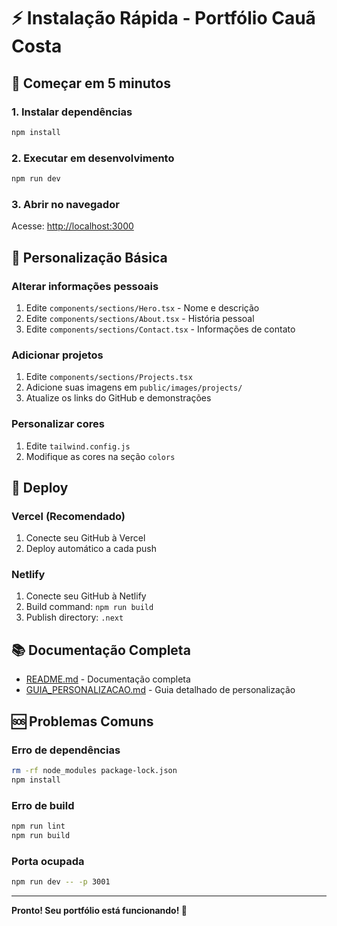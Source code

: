 # ⚡ Instalação Rápida - Portfólio Cauã Costa

## 🚀 Começar em 5 minutos

### 1. Instalar dependências
```bash
npm install
```

### 2. Executar em desenvolvimento
```bash
npm run dev
```

### 3. Abrir no navegador
Acesse: [http://localhost:3000](http://localhost:3000)

## 📝 Personalização Básica

### Alterar informações pessoais
1. Edite `components/sections/Hero.tsx` - Nome e descrição
2. Edite `components/sections/About.tsx` - História pessoal
3. Edite `components/sections/Contact.tsx` - Informações de contato

### Adicionar projetos
1. Edite `components/sections/Projects.tsx`
2. Adicione suas imagens em `public/images/projects/`
3. Atualize os links do GitHub e demonstrações

### Personalizar cores
1. Edite `tailwind.config.js`
2. Modifique as cores na seção `colors`

## 🚀 Deploy

### Vercel (Recomendado)
1. Conecte seu GitHub à Vercel
2. Deploy automático a cada push

### Netlify
1. Conecte seu GitHub à Netlify
2. Build command: `npm run build`
3. Publish directory: `.next`

## 📚 Documentação Completa

- [README.md](README.md) - Documentação completa
- [GUIA_PERSONALIZACAO.md](GUIA_PERSONALIZACAO.md) - Guia detalhado de personalização

## 🆘 Problemas Comuns

### Erro de dependências
```bash
rm -rf node_modules package-lock.json
npm install
```

### Erro de build
```bash
npm run lint
npm run build
```

### Porta ocupada
```bash
npm run dev -- -p 3001
```

---

**Pronto! Seu portfólio está funcionando! 🎉**

